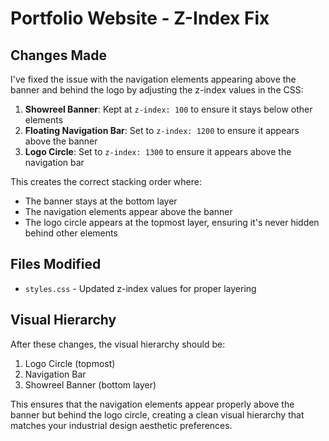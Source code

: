 # Portfolio Website - Z-Index Fix

## Changes Made

I've fixed the issue with the navigation elements appearing above the banner and behind the logo by adjusting the z-index values in the CSS:

1. **Showreel Banner**: Kept at `z-index: 100` to ensure it stays below other elements
2. **Floating Navigation Bar**: Set to `z-index: 1200` to ensure it appears above the banner
3. **Logo Circle**: Set to `z-index: 1300` to ensure it appears above the navigation bar

This creates the correct stacking order where:
- The banner stays at the bottom layer
- The navigation elements appear above the banner
- The logo circle appears at the topmost layer, ensuring it's never hidden behind other elements

## Files Modified

- `styles.css` - Updated z-index values for proper layering

## Visual Hierarchy

After these changes, the visual hierarchy should be:
1. Logo Circle (topmost)
2. Navigation Bar
3. Showreel Banner (bottom layer)

This ensures that the navigation elements appear properly above the banner but behind the logo circle, creating a clean visual hierarchy that matches your industrial design aesthetic preferences.